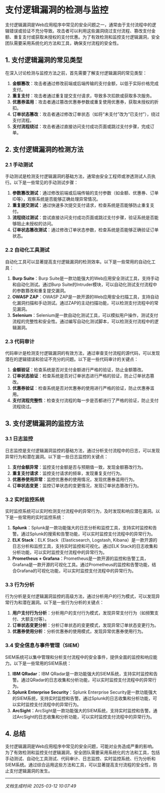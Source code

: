 # 支付逻辑漏洞的检测与监控

支付逻辑漏洞是Web应用程序中常见的安全问题之一，通常由于支付流程中的逻辑错误或验证不充分导致。攻击者可以利用这些漏洞绕过支付流程、篡改支付金额、重复支付或获取未授权的支付优惠。为了有效检测和监控支付逻辑漏洞，安全团队需要采用系统化的方法和工具，确保支付流程的安全性。

## 1. 支付逻辑漏洞的常见类型

在深入讨论检测与监控方法之前，首先需要了解支付逻辑漏洞的常见类型：

1. **金额篡改**：攻击者通过修改前端或后端传输的支付金额，以低于实际价格完成支付。
2. **重复支付**：攻击者通过重复提交支付请求，导致多次扣款或获取多次服务。
3. **优惠券滥用**：攻击者通过篡改优惠券参数或重复使用优惠券，获取未授权的折扣。
4. **订单状态篡改**：攻击者通过修改订单状态（如将“未支付”改为“已支付”），绕过支付流程。
5. **支付流程绕过**：攻击者通过直接访问支付成功页面或跳过支付步骤，完成订单。

## 2. 支付逻辑漏洞的检测方法

### 2.1 手动测试

手动测试是检测支付逻辑漏洞的基础方法，通常由安全工程师或渗透测试人员执行。以下是一些常见的手动测试步骤：

1. **参数篡改测试**：通过修改前端或后端传输的支付参数（如金额、优惠券、订单ID等），观察系统是否能够正确处理异常情况。
2. **重复提交测试**：通过快速多次提交支付请求，检查系统是否能够防止重复支付。
3. **流程绕过测试**：尝试直接访问支付成功页面或跳过支付步骤，验证系统是否能够阻止未授权的访问。
4. **订单状态篡改测试**：通过修改订单状态参数，检查系统是否能够正确验证订单状态。

### 2.2 自动化工具测试

自动化工具可以显著提高支付逻辑漏洞的检测效率。以下是一些常用的自动化工具：

1. **Burp Suite**：Burp Suite是一款功能强大的Web应用安全测试工具，支持手动和自动化测试。通过Burp Suite的Intruder模块，可以自动化测试支付流程中的参数篡改和重复提交漏洞。
2. **OWASP ZAP**：OWASP ZAP是一款开源的Web应用安全扫描工具，支持自动化漏洞扫描和手动测试。通过ZAP的主动扫描功能，可以检测支付流程中的常见漏洞。
3. **Selenium**：Selenium是一款自动化测试工具，可以模拟用户操作，测试支付流程的完整性和安全性。通过编写自动化测试脚本，可以检测支付流程中的逻辑漏洞。

### 2.3 代码审计

代码审计是检测支付逻辑漏洞的有效方法，通过审查支付流程的源代码，可以发现潜在的逻辑错误和验证不充分的问题。以下是一些代码审计的关键点：

1. **金额验证**：检查系统是否对支付金额进行严格的验证，防止金额篡改。
2. **订单状态验证**：检查系统是否对订单状态进行严格的验证，防止订单状态篡改。
3. **优惠券验证**：检查系统是否对优惠券的使用进行严格的验证，防止优惠券滥用。
4. **支付流程完整性**：检查支付流程的每一步是否都进行了严格的验证，防止支付流程绕过。

## 3. 支付逻辑漏洞的监控方法

### 3.1 日志监控

日志监控是支付逻辑漏洞监控的基础方法，通过分析支付流程中的日志，可以发现异常行为和潜在漏洞。以下是一些日志监控的关键点：

1. **支付金额异常**：监控支付金额是否与预期值一致，发现金额篡改行为。
2. **重复支付请求**：监控支付请求的频率，发现重复支付行为。
3. **优惠券使用异常**：监控优惠券的使用情况，发现优惠券滥用行为。
4. **订单状态变更**：监控订单状态的变更情况，发现订单状态篡改行为。

### 3.2 实时监控系统

实时监控系统可以实时检测支付流程中的异常行为，及时发现和响应潜在漏洞。以下是一些常用的实时监控系统：

1. **Splunk**：Splunk是一款功能强大的日志分析和监控工具，支持实时监控和告警。通过Splunk的搜索和告警功能，可以实时监控支付流程中的异常行为。
2. **ELK Stack**：ELK Stack（Elasticsearch, Logstash, Kibana）是一款开源的日志分析和监控工具，支持实时监控和可视化。通过ELK Stack的日志收集和分析功能，可以实时监控支付流程中的异常行为。
3. **Prometheus + Grafana**：Prometheus是一款开源的监控和告警工具，Grafana是一款开源的可视化工具。通过Prometheus的监控和告警功能，结合Grafana的可视化功能，可以实时监控支付流程中的异常行为。

### 3.3 行为分析

行为分析是支付逻辑漏洞监控的高级方法，通过分析用户的行为模式，可以发现异常行为和潜在漏洞。以下是一些行为分析的关键点：

1. **用户支付行为分析**：分析用户的支付行为模式，发现异常支付行为（如频繁支付、大额支付等）。
2. **订单状态变更分析**：分析订单状态的变更模式，发现异常订单状态变更行为。
3. **优惠券使用分析**：分析优惠券的使用模式，发现异常优惠券使用行为。

### 3.4 安全信息与事件管理（SIEM）

SIEM系统可以集中管理和分析支付流程中的安全事件，提供全面的监控和响应能力。以下是一些常用的SIEM系统：

1. **IBM QRadar**：IBM QRadar是一款功能强大的SIEM系统，支持实时监控和告警。通过QRadar的日志收集和分析功能，可以实时监控支付流程中的异常行为。
2. **Splunk Enterprise Security**：Splunk Enterprise Security是一款功能强大的SIEM系统，支持实时监控和告警。通过Splunk的日志收集和分析功能，可以实时监控支付流程中的异常行为。
3. **ArcSight**：ArcSight是一款功能强大的SIEM系统，支持实时监控和告警。通过ArcSight的日志收集和分析功能，可以实时监控支付流程中的异常行为。

## 4. 总结

支付逻辑漏洞是Web应用程序中常见的安全问题，可能对业务造成严重的影响。为了有效检测和监控支付逻辑漏洞，安全团队需要采用系统化的方法和工具，包括手动测试、自动化工具测试、代码审计、日志监控、实时监控系统、行为分析和SIEM系统。通过综合运用这些方法和工具，可以显著提高支付流程的安全性，防止支付逻辑漏洞的发生。

---

*文档生成时间: 2025-03-12 10:07:49*





















